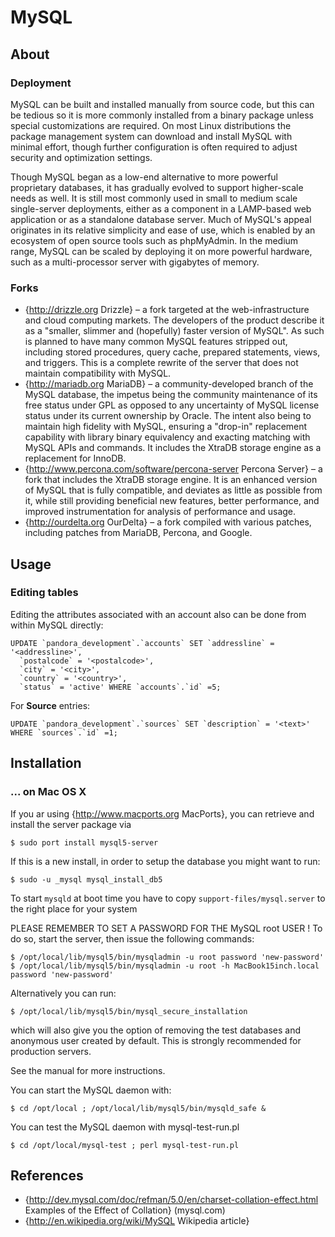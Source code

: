 # MySQL

## About

### Deployment

MySQL can be built and installed manually from source code, but this can be tedious so it is more commonly installed from a binary package unless special customizations are required. On most Linux distributions the package management system can download and install MySQL with minimal effort, though further configuration is often required to adjust security and optimization settings.

Though MySQL began as a low-end alternative to more powerful proprietary databases, it has gradually evolved to support higher-scale needs as well. It is still most commonly used in small to medium scale single-server deployments, either as a component in a LAMP-based web application or as a standalone database server. Much of MySQL's appeal originates in its relative simplicity and ease of use, which is enabled by an ecosystem of open source tools such as phpMyAdmin. In the medium range, MySQL can be scaled by deploying it on more powerful hardware, such as a multi-processor server with gigabytes of memory.

### Forks

* {http://drizzle.org Drizzle} – a fork targeted at the web-infrastructure and cloud computing markets. The developers of the product describe it as a "smaller, slimmer and (hopefully) faster version of MySQL". As such is planned to have many common MySQL features stripped out, including stored procedures, query cache, prepared statements, views, and triggers. This is a complete rewrite of the server that does not maintain compatibility with MySQL.
* {http://mariadb.org MariaDB} – a community-developed branch of the MySQL database, the impetus being the community maintenance of its free status under GPL as opposed to any uncertainty of MySQL license status under its current ownership by Oracle. The intent also being to maintain high fidelity with MySQL, ensuring a "drop-in" replacement capability with library binary equivalency and exacting matching with MySQL APIs and commands. It includes the XtraDB storage engine as a replacement for InnoDB.
* {http://www.percona.com/software/percona-server Percona Server} – a fork that includes the XtraDB storage engine. It is an enhanced version of MySQL that is fully compatible, and deviates as little as possible from it, while still providing beneficial new features, better performance, and improved instrumentation for analysis of performance and usage.
* {http://ourdelta.org OurDelta} – a fork compiled with various patches, including patches from MariaDB, Percona, and Google.

## Usage

### Editing tables

Editing the attributes associated with an account also can be done from within MySQL directly:

    UPDATE `pandora_development`.`accounts` SET `addressline` = '<addressline>',
      `postalcode` = '<postalcode>',
      `city` = '<city>',
      `country` = '<country>',
      `status` = 'active' WHERE `accounts`.`id` =5;

For __Source__ entries:

    UPDATE `pandora_development`.`sources` SET `description` = '<text>' WHERE `sources`.`id` =1;

## Installation

### ... on Mac OS X

If you ar using {http://www.macports.org MacPorts}, you can retrieve and install
the server package via

    $ sudo port install mysql5-server

If this is a new install, in order to setup the database you might want to run:

    $ sudo -u _mysql mysql_install_db5

To start ``mysqld`` at boot time you have to copy ``support-files/mysql.server`` to
the right place for your system

PLEASE REMEMBER TO SET A PASSWORD FOR THE MySQL root USER !
To do so, start the server, then issue the following commands:

    $ /opt/local/lib/mysql5/bin/mysqladmin -u root password 'new-password'
    $ /opt/local/lib/mysql5/bin/mysqladmin -u root -h MacBook15inch.local password 'new-password'

Alternatively you can run:

    $ /opt/local/lib/mysql5/bin/mysql_secure_installation

which will also give you the option of removing the test databases and anonymous
user created by default.  This is strongly recommended for production servers.

See the manual for more instructions.

You can start the MySQL daemon with:

    $ cd /opt/local ; /opt/local/lib/mysql5/bin/mysqld_safe &

You can test the MySQL daemon with mysql-test-run.pl

    $ cd /opt/local/mysql-test ; perl mysql-test-run.pl

## References 

* {http://dev.mysql.com/doc/refman/5.0/en/charset-collation-effect.html Examples of the Effect of Collation} (mysql.com)
* {http://en.wikipedia.org/wiki/MySQL Wikipedia article}